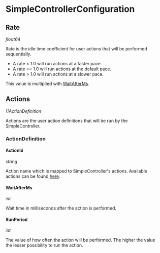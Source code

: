# SimpleControllerConfiguration

## Rate

*float64*

Rate is the idle time coefficient for user actions that will be performed sequentially.

- A rate < 1.0 will run actions at a faster pace.
- A rate == 1.0 will run actions at the default pace.
- A rate > 1.0 will run actions at a slower pace.

This value is multiplied with [WaitAfterMs](#WaitAfterMs).

## Actions

*[]ActionDefinition*

Actions are the user action definitions that will be run by the SimpleController.

### ActionDefinition

#### ActionId

*string*

Action name which is mapped to SimpleController's actions. Available actions can be found [here](https://github.com/mattermost/mattermost-load-test-ng/blob/master/loadtest/control/simplecontroller/controller.go#L137).

#### WaitAfterMs

*int*

Wait time in milliseconds after the action is performed.

#### RunPeriod

*int*

The value of how often the action will be performed. The higher the value the lesser possibility to run the action.
